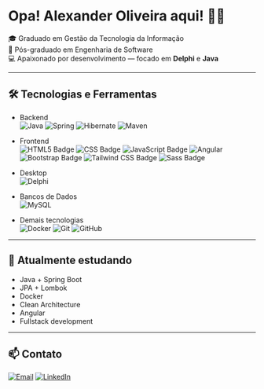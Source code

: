 # Opa! Alexander Oliveira aqui! 🤘🏻

🎓 Graduado em Gestão da Tecnologia da Informação  
🧠 Pós-graduado em Engenharia de Software  
💻 Apaixonado por desenvolvimento — focado em **Delphi** e **Java**  

---

## 🛠️ Tecnologias e Ferramentas

- Backend<br>
![Java](https://img.shields.io/badge/Java-ED8B00?style=flat-suqre&logo=openjdk&logoColor=white)
![Spring](https://img.shields.io/badge/SpringBoot-6DB33F?style=flat-square&logo=Spring&logoColor=white)
![Hibernate](https://img.shields.io/badge/Hibernate-59666C?style=flat-square&logo=hibernate&logoColor=white)
![Maven](https://img.shields.io/badge/Maven-C71A36?style=flat-square&logo=apachemaven&logoColor=white)

- Frontend<br>
![HTML5 Badge](https://img.shields.io/badge/HTML5-E34F26?logo=html5&logoColor=fff&style=plastic)
![CSS Badge](https://img.shields.io/badge/CSS-639?logo=css&logoColor=fff&style=plastic)
![JavaScript Badge](https://img.shields.io/badge/JavaScript-F7DF1E?logo=javascript&logoColor=000&style=plastic)
![Angular](https://img.shields.io/badge/-Angular-DD0031?style=flat-square&logo=angular&logoColor=white)
![Bootstrap Badge](https://img.shields.io/badge/Bootstrap-7952B3?logo=bootstrap&logoColor=fff&style=plastic)
![Tailwind CSS Badge](https://img.shields.io/badge/Tailwind%20CSS-06B6D4?logo=tailwindcss&logoColor=fff&style=plastic)
![Sass Badge](https://img.shields.io/badge/Sass-C69?logo=sass&logoColor=fff&style=plastic)

- Desktop<br>
![Delphi](https://img.shields.io/badge/-Delphi-red?style=flat-square&logo=delphi)

- Bancos de Dados<br>
![MySQL](https://img.shields.io/badge/MySQL-4479A1?style=flat-square&logo=mysql&logoColor=white)

- Demais tecnologias<br>
![Docker](https://img.shields.io/badge/Docker-2496ED?style=flat-square&logo=docker&logoColor=white)
![Git](https://img.shields.io/badge/Git-F05032?style=flat-square&logo=git&logoColor=white)
![GitHub](https://img.shields.io/badge/GitHub-181717?style=flat-square&logo=github&logoColor=white)

---

## 🧠 Atualmente estudando
- Java + Spring Boot
- JPA + Lombok
- Docker
- Clean Architecture
- Angular
- Fullstack development

---
 
## 📫 Contato
[![Email](https://img.shields.io/badge/Gmail-D14836?style=flat-square&logo=gmail&logoColor=white)](mailto:oliveir4.4lexander@gmail.com)
[![LinkedIn](https://img.shields.io/badge/-LinkedIn-0A66C2?style=flat-square&logo=linkedin&logoColor=white)](https://www.linkedin.com/in/alexanderwoliveira)
